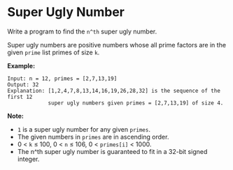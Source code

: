 # Super Ugly Number

Write a program to find the `n^th` super ugly number.

Super ugly numbers are positive numbers whose all prime factors are in the given `prime` list primes of size `k`.

__Example:__

```pseudo
Input: n = 12, primes = [2,7,13,19]
Output: 32
Explanation: [1,2,4,7,8,13,14,16,19,26,28,32] is the sequence of the first 12
             super ugly numbers given primes = [2,7,13,19] of size 4.
```

__Note:__

- `1` is a super ugly number for any given `primes`.
- The given numbers in `primes` are in ascending order.
- 0 < `k` ≤ 100, 0 < `n` ≤ 106, 0 < `primes[i]` < 1000.
- The n^th super ugly number is guaranteed to fit in a 32-bit signed integer.
